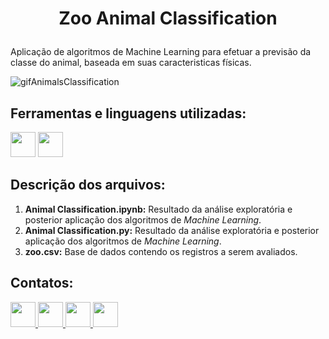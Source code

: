 #
# <p align=center> Zoo Animal Classification </p>

Aplicação de algoritmos de Machine Learning para efetuar a previsão da classe do animal, baseada em suas caracteristicas físicas.

![gifAnimalsClassification](https://user-images.githubusercontent.com/54869201/156200089-d704b445-fe78-4c7c-8f9b-4aead145a529.gif)



## Ferramentas e linguagens utilizadas:
<div>       
<img height=40 width=40 src="https://cdn.jsdelivr.net/gh/devicons/devicon/icons/jupyter/jupyter-original-wordmark.svg" />
<img height=40 width=40 src="https://cdn.jsdelivr.net/gh/devicons/devicon/icons/python/python-original.svg" />
</div>

## Descrição dos arquivos:
1. **Animal Classification.ipynb:** Resultado da análise exploratória e posterior aplicação dos algoritmos de *Machine Learning*.
1. **Animal Classification.py:** Resultado da análise exploratória e posterior aplicação dos algoritmos de *Machine Learning*.
1. **zoo.csv:** Base de dados contendo os registros a serem avaliados.

## Contatos:
<div>    
  <a href="https://www.linkedin.com/in/tferreirasilva/">
    <img width=40 src="https://cdn.jsdelivr.net/gh/devicons/devicon/icons/linkedin/linkedin-original.svg" />
  </a> 
  <a href = "mailto:thiago.ferreirawd@gmail.com">
      <img width=40 src="https://cdn.jsdelivr.net/gh/devicons/devicon/icons/google/google-original.svg" />
  </a>  
  <a href = "https://www.facebook.com/thiago.ferreira.50746">
    <img width=40 src="https://cdn.jsdelivr.net/gh/devicons/devicon/icons/facebook/facebook-original.svg" />
  </a> 
  <a href = "https://github.com/ThiagoFerreiraWD">
    <img width=40 src="https://cdn.jsdelivr.net/gh/devicons/devicon/icons/github/github-original.svg" />
  </a>     
</div>
